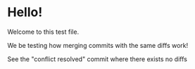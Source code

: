 # Hello!

Welcome to this test file.

We be testing how merging commits with the same diffs work!

See the "conflict resolved" commit where there exists no diffs
